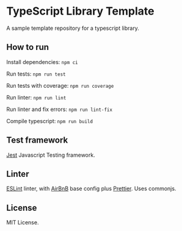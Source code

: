 # TypeScript Library Template

A sample template repository for a typescript library.

## How to run

Install dependencies: `npm ci`

Run tests: `npm run test`

Run tests with coverage: `npm run coverage`

Run linter: `npm run lint`

Run linter and fix errors: `npm run lint-fix`

Compile typescript: `npm run build`

## Test framework

[Jest](https://jestjs.io/) Javascript Testing framework.

## Linter

[ESLint](https://eslint.org/) linter, with [AirBnB](https://www.npmjs.com/package/eslint-config-airbnb) base config 
plus [Prettier](https://www.npmjs.com/package/prettier-eslint). Uses commonjs.

## License

MIT License.